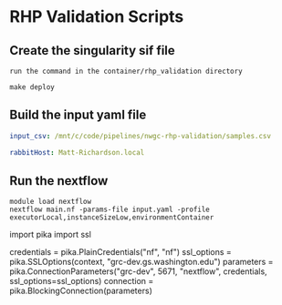 RHP Validation Scripts
===============

Create the singularity sif file
-------------------------------
```
run the command in the container/rhp_validation directory

make deploy
```

Build the input yaml file
-------------------------
```yaml
input_csv: /mnt/c/code/pipelines/nwgc-rhp-validation/samples.csv

rabbitHost: Matt-Richardson.local

```

Run the nextflow
----------------
```shell
module load nextflow
nextflow main.nf -params-file input.yaml -profile executorLocal,instanceSizeLow,environmentContainer
```

import pika
import ssl

credentials = pika.PlainCredentials("nf", "nf")
ssl_options = pika.SSLOptions(context, "grc-dev.gs.washington.edu")
parameters = pika.ConnectionParameters("grc-dev", 5671, "nextflow", credentials, ssl_options=ssl_options)
connection = pika.BlockingConnection(parameters)